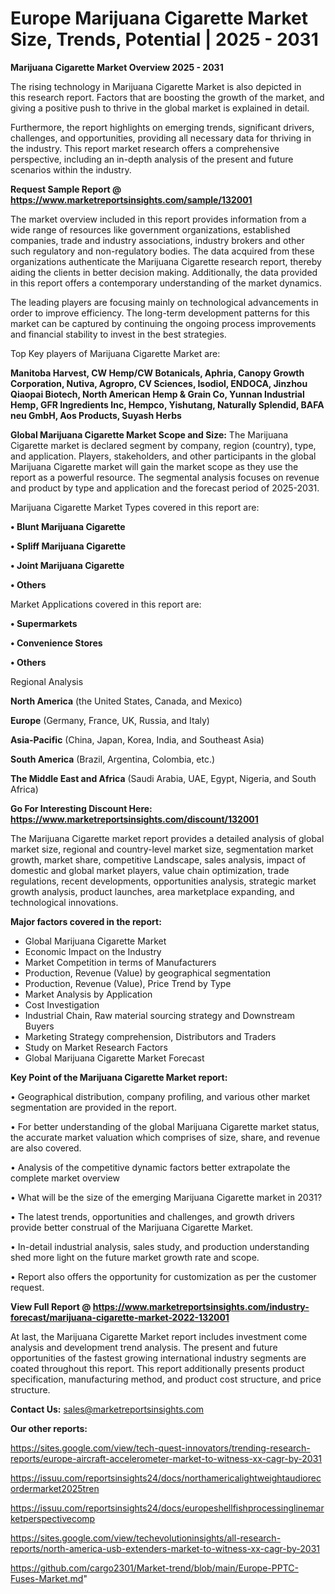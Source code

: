 # Europe Marijuana Cigarette Market Size, Trends, Potential | 2025 - 2031

<Strong> Marijuana Cigarette Market Overview 2025 - 2031</strong>

The rising technology in Marijuana Cigarette Market is also depicted in this research report. Factors that are boosting the growth of the market, and giving a positive push to thrive in the global market is explained in detail.

Furthermore, the report highlights on emerging trends, significant drivers, challenges, and opportunities, providing all necessary data for thriving in the industry. This report market research offers a comprehensive perspective, including an in-depth analysis of the present and future scenarios within the industry.

<strong>Request Sample Report @ <a href=https://www.marketreportsinsights.com/sample/132001>https://www.marketreportsinsights.com/sample/132001</a></strong>

The market overview included in this report provides information from a wide range of resources like government organizations, established companies, trade and industry associations, industry brokers and other such regulatory and non-regulatory bodies. The data acquired from these organizations authenticate the Marijuana Cigarette research report, thereby aiding the clients in better decision making. Additionally, the data provided in this report offers a contemporary understanding of the market dynamics.

The leading players are focusing mainly on technological advancements in order to improve efficiency. The long-term development patterns for this market can be captured by continuing the ongoing process improvements and financial stability to invest in the best strategies.

Top Key players of Marijuana Cigarette Market are:

<strong>Manitoba Harvest, CW Hemp/CW Botanicals, Aphria, Canopy Growth Corporation, Nutiva, Agropro, CV Sciences, Isodiol, ENDOCA, Jinzhou Qiaopai Biotech, North American Hemp & Grain Co, Yunnan Industrial Hemp, GFR Ingredients Inc, Hempco, Yishutang, Naturally Splendid, BAFA neu GmbH, Aos Products, Suyash Herbs</strong>

<strong><b>Global Marijuana Cigarette Market Scope and Size:</b></strong>
The Marijuana Cigarette market is declared segment by company, region (country), type, and application. Players, stakeholders, and other participants in the global Marijuana Cigarette market will gain the market scope as they use the report as a powerful resource. The segmental analysis focuses on revenue and product by type and application and the forecast period of 2025-2031.

Marijuana Cigarette Market Types covered in this report are:

<strong>• Blunt Marijuana Cigarette

• Spliff Marijuana Cigarette

• Joint Marijuana Cigarette

• Others</strong>

Market Applications covered in this report are:

<strong>• Supermarkets

• Convenience Stores

• Others</strong> 

Regional Analysis

<strong>North America</strong> (the United States, Canada, and Mexico)

<strong>Europe</strong> (Germany, France, UK, Russia, and Italy)

<strong>Asia-Pacific</strong> (China, Japan, Korea, India, and Southeast Asia)

<strong>South America</strong> (Brazil, Argentina, Colombia, etc.)

<strong>The Middle East and Africa</strong> (Saudi Arabia, UAE, Egypt, Nigeria, and South Africa)

<strong>Go For Interesting Discount Here: <a href=https://www.marketreportsinsights.com/discount/132001>https://www.marketreportsinsights.com/discount/132001</a></strong>

The Marijuana Cigarette market report provides a detailed analysis of global market size, regional and country-level market size, segmentation market growth, market share, competitive Landscape, sales analysis, impact of domestic and global market players, value chain optimization, trade regulations, recent developments, opportunities analysis, strategic market growth analysis, product launches, area marketplace expanding, and technological innovations.

<strong><b>Major factors covered in the report:</b></strong>
<ul>
  <li>Global Marijuana Cigarette Market </li>
  <li>Economic Impact on the Industry</li>
  <li>Market Competition in terms of Manufacturers</li>
  <li>Production, Revenue (Value) by geographical segmentation</li>
  <li>Production, Revenue (Value), Price Trend by Type</li>
  <li>Market Analysis by Application</li>
  <li>Cost Investigation</li>
  <li>Industrial Chain, Raw material sourcing strategy and Downstream Buyers</li>
  <li>Marketing Strategy comprehension, Distributors and Traders</li>
  <li>Study on Market Research Factors</li>
  <li>Global Marijuana Cigarette Market Forecast</li>
</ul>

<strong><b>Key Point of the Marijuana Cigarette Market report:</b></strong>

• Geographical distribution, company profiling, and various other market segmentation are provided in the report.

• For better understanding of the global Marijuana Cigarette market status, the accurate market valuation which comprises of size, share, and revenue are also covered.

• Analysis of the competitive dynamic factors better extrapolate the complete market overview

• What will be the size of the emerging Marijuana Cigarette market in 2031?

• The latest trends, opportunities and challenges, and growth drivers provide better construal of the Marijuana Cigarette Market.

• In-detail industrial analysis, sales study, and production understanding shed more light on the future market growth rate and scope.

• Report also offers the opportunity for customization as per the customer request.

<strong><b>View Full Report @ <a href=https://www.marketreportsinsights.com/industry-forecast/marijuana-cigarette-market-2022-132001>https://www.marketreportsinsights.com/industry-forecast/marijuana-cigarette-market-2022-132001</a></b></strong>


At last, the Marijuana Cigarette Market report includes investment come analysis and development trend analysis. The present and future opportunities of the fastest growing international industry segments are coated throughout this report. This report additionally presents product specification, manufacturing method, and product cost structure, and price structure.

<strong>Contact Us:</strong>
sales@marketreportsinsights.com

<strong>Our other reports:</strong>

<a href=https://sites.google.com/view/tech-quest-innovators/trending-research-reports/europe-aircraft-accelerometer-market-to-witness-xx-cagr-by-2031>https://sites.google.com/view/tech-quest-innovators/trending-research-reports/europe-aircraft-accelerometer-market-to-witness-xx-cagr-by-2031</a>

<a href=https://issuu.com/reportsinsights24/docs/northamericalightweightaudiorecordermarket2025tren>https://issuu.com/reportsinsights24/docs/northamericalightweightaudiorecordermarket2025tren</a>

<a href=https://issuu.com/reportsinsights24/docs/europeshellfishprocessinglinemarketperspectivecomp>https://issuu.com/reportsinsights24/docs/europeshellfishprocessinglinemarketperspectivecomp</a>

<a href=https://sites.google.com/view/techevolutioninsights/all-research-reports/north-america-usb-extenders-market-to-witness-xx-cagr-by-2031>https://sites.google.com/view/techevolutioninsights/all-research-reports/north-america-usb-extenders-market-to-witness-xx-cagr-by-2031</a>

<a href=https://github.com/cargo2301/Market-trend/blob/main/Europe-PPTC-Fuses-Market.md>https://github.com/cargo2301/Market-trend/blob/main/Europe-PPTC-Fuses-Market.md</a>"
